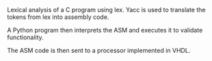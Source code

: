 Lexical analysis of a C program using lex. Yacc is used to translate the tokens from lex into assembly code.

A Python program then interprets the ASM and executes it to validate functionality.

The ASM code is then sent to a processor implemented in VHDL.
